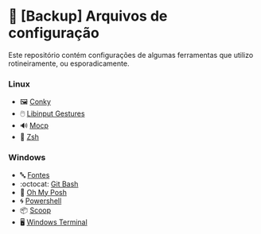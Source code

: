 # :floppy_disk: [Backup] Arquivos de configuração

Este repositório contém configurações de algumas ferramentas que utilizo rotineiramente, ou esporadicamente.

### Linux
- :framed_picture: [Conky](Linux/Conky)
- :computer_mouse: [Libinput Gestures](Linux/Libinput)
- :loud_sound: [Mocp](Linux/Moc)
- :shell: [Zsh](Linux/Zsh)
### Windows
- :abc: [Fontes](Windows/Fonts)
- :octocat: [Git Bash](Windows/GitBash)
- :shell: [Oh My Posh](Windows/oh-my-posh)
- :cyclone: [Powershell](Windows/Powershell)
- :package: [Scoop](Windows/Scoop)
- :desktop_computer: [Windows Terminal](Windows/WindowsTerminal)
